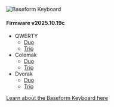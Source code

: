 ![Baseform Keyboard](https://posture.works/cdn-cgi/image/width=2048,height=1365,fit=crop,quality=80,format=auto,onerror=redirect,metadata=none/wp-content/uploads/2025/08/Cover-Creative-2.jpg)

<!-- FIRMWARE-LINKS:START - Do not edit below, this section is managed by CI -->
#### Firmware v2025.10.19c
- QWERTY
  - [Duo](https://github.com/strangekbd66/baseform/releases/download/v2025.10.19c/qwerty_duo-v2025.10.19c.zip)
  - [Trio](https://github.com/strangekbd66/baseform/releases/download/v2025.10.19c/qwerty_trio-v2025.10.19c.zip)
- Colemak
  - [Duo](https://github.com/strangekbd66/baseform/releases/download/v2025.10.19c/colemak_duo-v2025.10.19c.zip)
  - [Trio](https://github.com/strangekbd66/baseform/releases/download/v2025.10.19c/colemak_trio-v2025.10.19c.zip)
- Dvorak
  - [Duo](https://github.com/strangekbd66/baseform/releases/download/v2025.10.19c/dvorak_duo-v2025.10.19c.zip)
  - [Trio](https://github.com/strangekbd66/baseform/releases/download/v2025.10.19c/dvorak_trio-v2025.10.19c.zip)

<!-- FIRMWARE-LINKS:END -->































[Learn about the Baseform Keyboard here](https://posture.works/baseform/)

